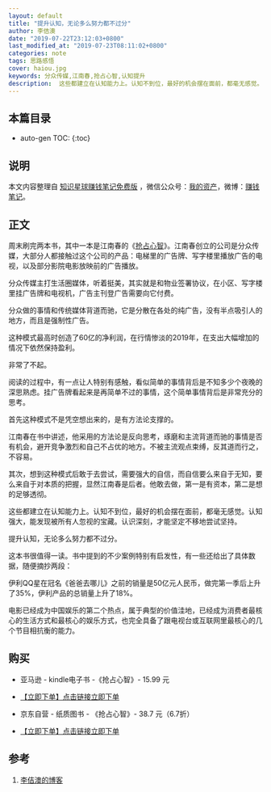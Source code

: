 ```yaml
---
layout: default
title: "提升认知，无论多么努力都不过分"
author: 李佶澳
date: "2019-07-22T23:12:03+0800"
last_modified_at: "2019-07-23T08:11:02+0800"
categories: note
tags: 思路感悟
cover: haiou.jpg
keywords: 分众传媒,江南春,抢占心智,认知提升
description:  这些都建立在认知能力上。认知不到位，最好的机会摆在面前，都毫无感觉。认知强大，能发现被所有人忽视的宝藏。认识深刻，才能坚定不移地尝试坚持
---
```


## 本篇目录

* auto-gen TOC:
{:toc}

## 说明

本文内容整理自 [知识星球赚钱笔记免费版](https://t.zsxq.com/zF2VvZJ) ，微信公众号：[我的资产](https://www.lijiaocn.com/img/invest.jpg)，微博：[赚钱笔记](https://weibo.com/6876203019/profile?rightmod=1&wvr=6&mod=personinfo&is_all=1)。

## 正文

周末刷完两本书，其中一本是江南春的《[抢占心智][2]》。江南春创立的公司是分众传媒，大部分人都接触过这个公司的产品：电梯里的广告牌、写字楼里播放广告的电视，以及部分影院电影放映前的广告播放。

分众传媒主打生活圈媒体，听着挺美，其实就是和物业签署协议，在小区、写字楼里挂广告牌和电视机，广告主刊登广告需要向它付费。

分众做的事情和传统媒体背道而驰，它是分散在各处的纯广告，没有半点吸引人的地方，而且是强制性广告。

这种模式最高时创造了60亿的净利润，在行情惨淡的2019年，在支出大幅增加的情况下依然保持盈利。

非常了不起。

阅读的过程中，有一点让人特别有感触，看似简单的事情背后是不知多少个夜晚的深思熟虑。挂广告牌看起来是再简单不过的事情，这个简单事情背后是非常充分的思考。

首先这种模式不是凭空想出来的，是有方法论支撑的。

江南春在书中讲述，他采用的方法论是反向思考，琢磨和主流背道而驰的事情是否有机会，避开竞争激烈和自己不占优的地方。不被主流观点束缚，反其道而行之，不容易。

其次，想到这种模式后敢于去尝试，需要强大的自信，而自信要么来自于无知，要么来自于对本质的把握，显然江南春是后者。他敢去做，第一是有资本，第二是想的足够透彻。

这些都建立在认知能力上。认知不到位，最好的机会摆在面前，都毫无感觉。认知强大，能发现被所有人忽视的宝藏。认识深刻，才能坚定不移地尝试坚持。

提升认知，无论多么努力都不过分。

这本书很值得一读。书中提到的不少案例特别有启发性，有一些还给出了具体数据，随便摘抄两段：

伊利QQ星在冠名《爸爸去哪儿》之前的销量是50亿元人民币，做完第一季后上升了35%，伊利产品的总销量上升了18%。

电影已经成为中国娱乐的第二个热点，属于典型的价值洼地，已经成为消费者最核心的生活方式和最核心的娱乐方式，也完全具备了跟电视台或互联网里最核心的几个节目相抗衡的能力。


## 购买

* 亚马逊 - kindle电子书 -《抢占心智》- 15.99 元

* [【立即下单】点击链接立即下单](https://www.amazon.cn/dp/B07FYF98V9/ref=sr_1_1?__mk_zh_CN=%E4%BA%9A%E9%A9%AC%E9%80%8A%E7%BD%91%E7%AB%99&keywords=%E6%8A%A2%E5%8D%A0%E5%BF%83%E6%99%BA&qid=1563838362&s=gateway&sr=8-1&tag=znrio-23)

* 京东自营 - 纸质图书 - 《抢占心智》- 38.7 元（6.7折）

* [【立即下单】点击链接立即下单](https://union-click.jd.com/jdc?e=&p=AyIGZRtYFAcXBFIZWR0yEgRQGlwcAxM3EUQDS10iXhBeGlcJDBkNXg9JHU4YDk5ER1xOGRNLGEEcVV8BXURFUFdfC0RVU1JRUy1OVxUBFwZSEloUMhB4F0AySlFXZ0sYXU9yRHcRHQRRV3ILWStaJQITBlQbWRUHEwJlK1sSMkBpja3tzaejG4Gx1MCKhTdUK1sRBRAOVxNbHQQbAVErXBULIkUQXw5dbFdZA08eTFZRN2UrWCUyIgdlGGtXbEECARpdFgIaU1ZOXRBRFVMFSV0VUkcHUhtaE1IRAFMaaxcDEwNc&t=W1dCFFlQCxxKQgFHREkdSVJKSQVJHFRXFk9FUlpGQUpLCVBaTFhbXQtWVmpSWRtYEAMVDlQa)

## 参考

1. [李佶澳的博客][1]


[1]: https://www.lijiaocn.com "李佶澳的博客"
[2]: https://www.amazon.cn/dp/B07FYF98V9/ref=sr_1_1?__mk_zh_CN=%E4%BA%9A%E9%A9%AC%E9%80%8A%E7%BD%91%E7%AB%99&keywords=%E6%8A%A2%E5%8D%A0%E5%BF%83%E6%99%BA&qid=1563838362&s=gateway&sr=8-1&tag=znrio-23  "抢占心智-亚马逊"
